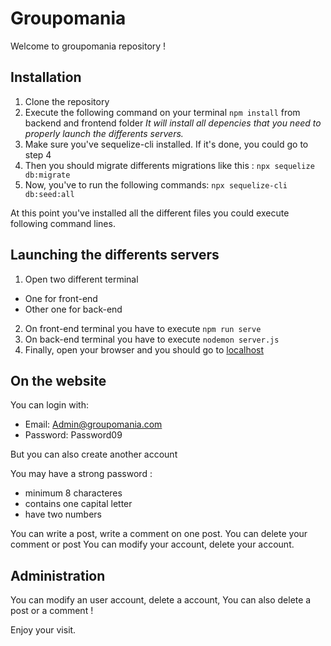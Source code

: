 # Groupomania

Welcome to groupomania repository !

## Installation

1. Clone the repository
2. Execute the following command on your terminal `npm install` from backend and frontend folder
*It will install all depencies that you need to properly launch the differents servers.*
3. Make sure you've sequelize-cli installed. If it's done, you could go to step 4
4. Then you should migrate differents migrations like this : `npx sequelize db:migrate`
5. Now, you've to run the following commands: `npx sequelize-cli db:seed:all`

At this point you've installed all the different files you could execute following command lines.

## Launching the differents servers

1. Open two different terminal  
  * One for front-end  
  * Other one for back-end
2. On front-end terminal you have to execute `npm run serve`
3. On back-end terminal you have to execute  `nodemon server.js`
4. Finally, open your browser and you should go to [localhost](http://localhost:8080/)

## On the website

You can login with:
- Email: Admin@groupomania.com
- Password: Password09

But you can also create another account

You may have a strong password :
* minimum 8 characteres
* contains one capital letter
* have two numbers   

You can write a post, write a comment on one post.
You can delete your comment or post
You can modify your account, delete your account.

## Administration

You can modify an user account, delete a account,
You can also delete a post or a comment !

Enjoy your visit.
